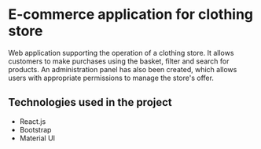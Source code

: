 # E-commerce application for clothing store

Web application supporting the operation of a clothing store. It allows customers to make purchases using the basket, filter and search for products. An administration panel has also been created, which allows users with appropriate permissions to manage the store's offer.

## Technologies used in the project

- React.js
- Bootstrap
- Material UI
